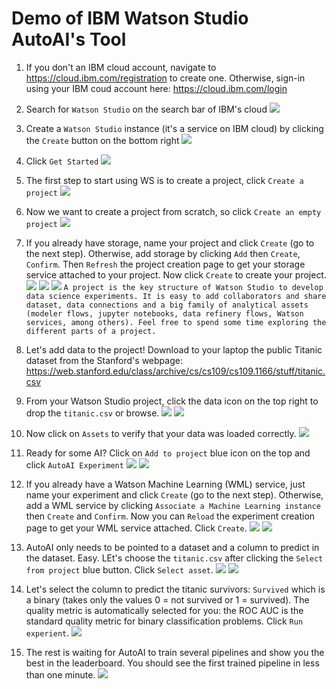 # Demo of IBM Watson Studio AutoAI's Tool 

1. If you don't an IBM cloud account, navigate to <https://cloud.ibm.com/registration> to create one. Otherwise, sign-in using your IBM coud account here: <https://cloud.ibm.com/login>

1. Search for `Watson Studio` on the search bar of IBM's cloud 
 ![](https://github.com/IBMDataScience/autoai/blob/master/images/search%20WS.png)
  
1. Create a `Watson Studio` instance (it's a service on IBM cloud) by clicking the `Create` button on the bottom right  ![](https://github.com/IBMDataScience/autoai/blob/master/images/create%20WS%20instance.png)

1. Click `Get Started` ![](https://github.com/IBMDataScience/autoai/blob/master/images/get-started.png)
 
1. The first step to start using WS is to create a project, click  `Create a project` ![](https://github.com/IBMDataScience/autoai/blob/master/images/create-project.png)
 
1. Now we want to create a project from scratch, so click `Create an empty project` ![](https://github.com/IBMDataScience/autoai/blob/master/images/create-empty-project.png)

1. If you already have storage, name your project and click `Create` (go to the next step). Otherwise, add storage by clicking `Add` then `Create`,  `Confirm`. Then `Refresh` the project creation page to get your storage service attached to your project. Now click `Create` to create your project. ![](https://github.com/IBMDataScience/autoai/blob/master/images/add-storage.png) ![](https://github.com/IBMDataScience/autoai/blob/master/images/create-storage.png) ![](https://github.com/IBMDataScience/autoai/blob/master/images/confirm-storage.png) ```
A project is the key structure of Watson Studio to develop data science experiments. It is easy to add collaborators and share dataset, data connections and a big family of analytical assets (modeler flows, jupyter notebooks, data refinery flows, Watson services, among others). Feel free to spend some time exploring the different parts of a project. ```

1. Let's add data to the project! Download to your laptop the public Titanic dataset from the Stanford's webpage: https://web.stanford.edu/class/archive/cs/cs109/cs109.1166/stuff/titanic.csv

1. From your Watson Studio project, click the data icon on the top right to drop the `titanic.csv` or browse. ![](https://github.com/IBMDataScience/autoai/blob/master/images/data-icon.png) ![](https://github.com/IBMDataScience/autoai/blob/master/images/drop-or-browse.png)

1. Now click on `Assets` to verify that your data was loaded correctly. 
![](https://github.com/IBMDataScience/autoai/blob/master/images/assets.png)

1. Ready for some AI? Click on `Add to project` blue icon on the top and click `AutoAI Experiment` ![](https://github.com/IBMDataScience/autoai/blob/master/images/add-to-project.png) ![](https://github.com/IBMDataScience/autoai/blob/master/images/autoai-icon.png)

1. If you already have a Watson Machine Learning (WML) service, just name your experiment and click `Create` (go to the next step). Otherwise, add a WML service by clicking `Associate a Machine Learning instance` then `Create` and `Confirm`. Now you can `Reload` the experiment creation page to get your WML service attached. Click `Create`. ![](https://github.com/IBMDataScience/autoai/blob/master/images/add-wml.png) ![](https://github.com/IBMDataScience/autoai/blob/master/images/create-experiment.png)

1. AutoAI only needs to be pointed to a dataset and a column to predict in the dataset. Easy. LEt's choose the `titanic.csv` after clicking the `Select from project` blue button. Click `Select asset`. ![](https://github.com/IBMDataScience/autoai/blob/master/images/select-data-from-project.png) ![](https://github.com/IBMDataScience/autoai/blob/master/images/select-titanic.png)

1. Let's select the column to predict the titanic survivors: `Survived` which is a binary (takes only the values 0 = not survived or 1 = survived). The quality metric is automatically selected for you: the ROC AUC is the standard quality metric for binary classification problems. Click `Run experient`. ![](https://github.com/IBMDataScience/autoai/blob/master/images/survived-run-experiment.png)

1. The rest is waiting for AutoAI to train several pipelines and show you the best in the leaderboard. You should see the first trained pipeline in less than one minute. ![](https://github.com/IBMDataScience/autoai/blob/master/images/pipeline-leaderboard.png)
